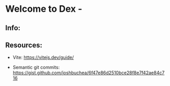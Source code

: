 # Welcome to Dex -

## Info:

## Resources:

- Vite: https://vitejs.dev/guide/

- Semantic git commits: https://gist.github.com/joshbuchea/6f47e86d2510bce28f8e7f42ae84c716
